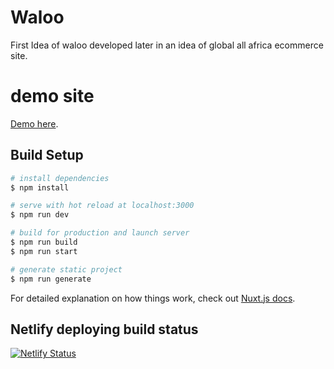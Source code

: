 # Waloo

First Idea of waloo developed later in an idea of global all africa ecommerce site.

# demo site

[Demo here](https://waloo-site.netlify.app/waloo#).

## Build Setup

```bash
# install dependencies
$ npm install

# serve with hot reload at localhost:3000
$ npm run dev

# build for production and launch server
$ npm run build
$ npm run start

# generate static project
$ npm run generate
```

For detailed explanation on how things work, check out [Nuxt.js docs](https://nuxtjs.org).

## Netlify deploying build status

[![Netlify Status](https://api.netlify.com/api/v1/badges/af0cb9a1-6262-471e-bde0-097c26164628/deploy-status)](https://app.netlify.com/sites/waloo-site/deploys)
